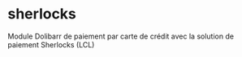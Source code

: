 # sherlocks
Module Dolibarr de paiement par carte de crédit avec la solution de paiement Sherlocks (LCL)
